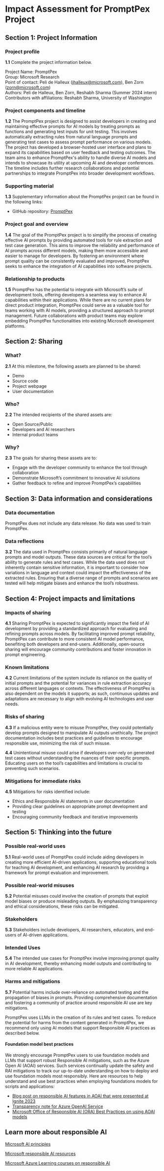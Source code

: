 # Impact Assessment for PromptPex Project

## Section 1: Project Information

### Project profile

**1.1** Complete the project information below.

Project Name: PromptPex  
Group: Microsoft Research  
Point of contact: Peli de Halleux (jhalleux@microsoft.com), Ben Zorn (zorn@microsoft.com)  
Authors: Peli de Halleux, Ben Zorn, Reshabh Sharma (Summer 2024 intern) 
Contributors with affiliations: Reshabh Sharma, University of Washington  

### Project components and timeline

**1.2** The PromptPex project is designed to assist developers in creating and maintaining effective prompts for AI models by treating prompts as functions and generating test inputs for unit testing. This involves automatically extracting rules from natural language prompts and generating test cases to assess prompt performance on various models. The project has developed a browser-hosted user interface and plans to expand its capabilities based on user feedback and testing outcomes. The team aims to enhance PromptPex's ability to handle diverse AI models and intends to showcase its utility at upcoming AI and developer conferences. The timeline includes further research collaborations and potential partnerships to integrate PromptPex into broader development workflows.

### Supporting material

**1.3** Supplementary information about the PromptPex project can be found in the following links:

- GitHub repository: [PromptPex](https://github.com/microsoft/promptpex)

### Project goal and overview

**1.4** The goal of the PromptPex project is to simplify the process of creating effective AI prompts by providing automated tools for rule extraction and test case generation. This aims to improve the reliability and performance of AI prompts across different models, making them more accessible and easier to manage for developers. By fostering an environment where prompt quality can be consistently evaluated and improved, PromptPex seeks to enhance the integration of AI capabilities into software projects.

### Relationship to products

**1.5** PromptPex has the potential to integrate with Microsoft’s suite of development tools, offering developers a seamless way to enhance AI capabilities within their applications. While there are no current plans for direct product integration, PromptPex could serve as a valuable tool for teams working with AI models, providing a structured approach to prompt management. Future collaborations with product teams may explore embedding PromptPex functionalities into existing Microsoft development platforms.

## Section 2: Sharing

### What?

**2.1** At this milestone, the following assets are planned to be shared:

- Demo
- Source code
- Project webpage
- User documentation

### Who?

**2.2** The intended recipients of the shared assets are:

- Open Source/Public
- Developers and AI researchers
- Internal product teams

### Why?

**2.3** The goals for sharing these assets are to:

- Engage with the developer community to enhance the tool through collaboration
- Demonstrate Microsoft’s commitment to innovative AI solutions
- Gather feedback to refine and improve PromptPex’s capabilities

## Section 3: Data information and considerations

### Data documentation

PromptPex dues not include any data release. No data was used to train PromptPex.

### Data reflections

**3.2** The data used in PromptPex consists primarily of natural language prompts and model outputs. These data sources are critical for the tool’s ability to generate rules and test cases. While the data used does not inherently contain sensitive information, it is important to consider how variations in language and context could impact the effectiveness of the extracted rules. Ensuring that a diverse range of prompts and scenarios are tested will help mitigate biases and enhance the tool’s robustness.

## Section 4: Project impacts and limitations

### Impacts of sharing

**4.1** Sharing PromptPex is expected to significantly impact the field of AI development by providing a standardized approach for evaluating and refining prompts across models. By facilitating improved prompt reliability, PromptPex can contribute to more consistent AI model performance, benefiting both developers and end-users. Additionally, open-source sharing will encourage community contributions and foster innovation in prompt engineering.

### Known limitations

**4.2** Current limitations of the system include its reliance on the quality of initial prompts and the potential for variances in rule extraction accuracy across different languages or contexts. The effectiveness of PromptPex is also dependent on the models it supports; as such, continuous updates and adaptations are necessary to align with evolving AI technologies and user needs.

### Risks of sharing

**4.3** If a malicious entity were to misuse PromptPex, they could potentially develop prompts designed to manipulate AI outputs unethically. The project documentation includes best practices and guidelines to encourage responsible use, minimizing the risk of such misuse.

**4.4** Unintentional misuse could arise if developers over-rely on generated test cases without understanding the nuances of their specific prompts. Educating users on the tool’s capabilities and limitations is crucial to preventing such scenarios.

### Mitigations for immediate risks

**4.5** Mitigations for risks identified include:

- Ethics and Responsible AI statements in user documentation
- Providing clear guidelines on appropriate prompt development and testing
- Encouraging community feedback and iterative improvements

## Section 5: Thinking into the future

### Possible real-world uses

**5.1** Real-world uses of PromptPex could include aiding developers in creating more efficient AI-driven applications, supporting educational tools for teaching AI development, and enhancing AI research by providing a framework for prompt evaluation and improvement.

### Possible real-world misuses

**5.2** Potential misuses could involve the creation of prompts that exploit model biases or produce misleading outputs. By emphasizing transparency and ethical considerations, these risks can be mitigated.

### Stakeholders

**5.3** Stakeholders include developers, AI researchers, educators, and end-users of AI-driven applications.

### Intended Uses

**5.4** The intended use cases for PromptPex involve improving prompt quality in AI development, thereby enhancing model outputs and contributing to more reliable AI applications.

### Harms and mitigations

**5.7** Potential harms include over-reliance on automated testing and the propagation of biases in prompts. Providing comprehensive documentation and fostering a community of practice around responsible AI use are key mitigations.

PromptPex uses LLMs in the creation of its rules and test cases.  To
reduce the potential for harms from the content generated in 
PromptPex, we recommend only using AI models that support Responsible
AI practices as described below.

#### Foundation model best practices

We strongly encourage PromptPex users to use foundation models and
LLMs that support robust Responsible AI mitigations, such as the Azure
Open AI (AOAI) services. Such services continually update the safety and
RAI mitigations to track our up-to-date understanding on how to deploy
and use foundation models most responsibly. Here are resources to help
understand and use best practices when employing foundations models 
for scripts and applications:

- [Blog post on responsible AI features in AOAI that were presented at Ignite 2023](https://techcommunity.microsoft.com/t5/ai-azure-ai-services-blog/announcing-new-ai-safety-amp-responsible-ai-features-in-azure/ba-p/3983686)
- [Transparency note for Azure OpenAI Service](https://learn.microsoft.com/en-us/legal/cognitive-services/openai/transparency-note?tabs=text)
- [Microsoft Office of Responsible AI (ORA) Best Practices on using AOAI models](https://learn.microsoft.com/en-us/legal/cognitive-services/openai/overview)

## Learn more about responsible AI

[Microsoft AI
principles](https://www.microsoft.com/en-us/ai/responsible-ai)

[Microsoft responsible AI
resources](https://www.microsoft.com/en-us/ai/responsible-ai-resources)

[Microsoft Azure Learning courses on responsible
AI](https://docs.microsoft.com/en-us/learn/paths/responsible-ai-business-principles/)

